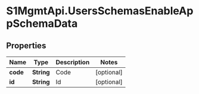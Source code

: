 # S1MgmtApi.UsersSchemasEnableAppSchemaData

## Properties
Name | Type | Description | Notes
------------ | ------------- | ------------- | -------------
**code** | **String** | Code | [optional] 
**id** | **String** | Id | [optional] 


